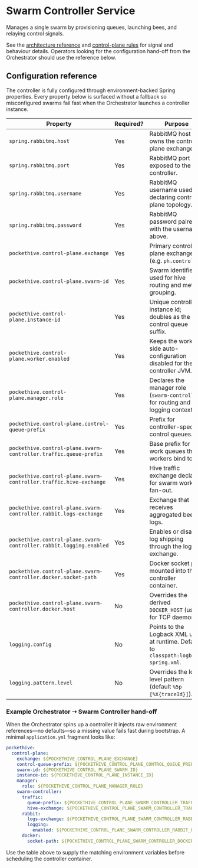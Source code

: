 # Swarm Controller Service

Manages a single swarm by provisioning queues, launching bees, and relaying control signals.

See the [architecture reference](../docs/ARCHITECTURE.md) and [control-plane rules](../docs/rules/control-plane-rules.md) for signal and behaviour details. Operators looking for the configuration hand-off from the Orchestrator should use the reference below.

## Configuration reference

The controller is fully configured through environment-backed Spring properties. Every property below is surfaced without a fallback so misconfigured swarms fail fast when the Orchestrator launches a controller instance.

| Property | Required? | Purpose | Runtime env variable |
| --- | --- | --- | --- |
| `spring.rabbitmq.host` | Yes | RabbitMQ host that owns the control-plane exchanges. | `SPRING_RABBITMQ_HOST` |
| `spring.rabbitmq.port` | Yes | RabbitMQ port exposed to the controller. | `SPRING_RABBITMQ_PORT` |
| `spring.rabbitmq.username` | Yes | RabbitMQ username used for declaring control-plane topology. | `SPRING_RABBITMQ_USERNAME` |
| `spring.rabbitmq.password` | Yes | RabbitMQ password paired with the username above. | `SPRING_RABBITMQ_PASSWORD` |
| `pockethive.control-plane.exchange` | Yes | Primary control-plane exchange (e.g. `ph.control`). | `POCKETHIVE_CONTROL_PLANE_EXCHANGE` |
| `pockethive.control-plane.swarm-id` | Yes | Swarm identifier used for hive routing and metrics grouping. | `POCKETHIVE_CONTROL_PLANE_SWARM_ID` |
| `pockethive.control-plane.instance-id` | Yes | Unique controller instance id; doubles as the control queue suffix. | `POCKETHIVE_CONTROL_PLANE_INSTANCE_ID` |
| `pockethive.control-plane.worker.enabled` | Yes | Keeps the worker-side auto-configuration disabled for the controller JVM. | `POCKETHIVE_CONTROL_PLANE_WORKER_ENABLED` |
| `pockethive.control-plane.manager.role` | Yes | Declares the manager role (`swarm-controller`) for routing and logging context. | `POCKETHIVE_CONTROL_PLANE_MANAGER_ROLE` |
| `pockethive.control-plane.control-queue-prefix` | Yes | Prefix for controller-specific control queues. | `POCKETHIVE_CONTROL_PLANE_CONTROL_QUEUE_PREFIX` |
| `pockethive.control-plane.swarm-controller.traffic.queue-prefix` | Yes | Base prefix for hive work queues that workers bind to. | `POCKETHIVE_CONTROL_PLANE_SWARM_CONTROLLER_TRAFFIC_QUEUE_PREFIX` |
| `pockethive.control-plane.swarm-controller.traffic.hive-exchange` | Yes | Hive traffic exchange declared for swarm work fan-out. | `POCKETHIVE_CONTROL_PLANE_SWARM_CONTROLLER_TRAFFIC_HIVE_EXCHANGE` |
| `pockethive.control-plane.swarm-controller.rabbit.logs-exchange` | Yes | Exchange that receives aggregated bee logs. | `POCKETHIVE_CONTROL_PLANE_SWARM_CONTROLLER_RABBIT_LOGS_EXCHANGE` |
| `pockethive.control-plane.swarm-controller.rabbit.logging.enabled` | Yes | Enables or disables log shipping through the logs exchange. | `POCKETHIVE_CONTROL_PLANE_SWARM_CONTROLLER_RABBIT_LOGGING_ENABLED` |
| `pockethive.control-plane.swarm-controller.docker.socket-path` | Yes | Docker socket path mounted into the controller container. | `POCKETHIVE_CONTROL_PLANE_SWARM_CONTROLLER_DOCKER_SOCKET_PATH` |
| `pockethive.control-plane.swarm-controller.docker.host` | No | Overrides the derived `DOCKER_HOST` (useful for TCP daemons). | `POCKETHIVE_CONTROL_PLANE_SWARM_CONTROLLER_DOCKER_HOST` |
| `logging.config` | No | Points to the Logback XML used at runtime. Defaults to `classpath:logback-spring.xml`. | `LOGGING_CONFIG` |
| `logging.pattern.level` | No | Overrides the log level pattern (default `%5p [%X{traceId}]`). | `LOGGING_PATTERN_LEVEL` |

### Example Orchestrator ➝ Swarm Controller hand-off

When the Orchestrator spins up a controller it injects raw environment references—no defaults—so a missing value fails fast during bootstrap. A minimal `application.yml` fragment looks like:

```yaml
pockethive:
  control-plane:
    exchange: ${POCKETHIVE_CONTROL_PLANE_EXCHANGE}
    control-queue-prefix: ${POCKETHIVE_CONTROL_PLANE_CONTROL_QUEUE_PREFIX}
    swarm-id: ${POCKETHIVE_CONTROL_PLANE_SWARM_ID}
    instance-id: ${POCKETHIVE_CONTROL_PLANE_INSTANCE_ID}
    manager:
      role: ${POCKETHIVE_CONTROL_PLANE_MANAGER_ROLE}
    swarm-controller:
      traffic:
        queue-prefix: ${POCKETHIVE_CONTROL_PLANE_SWARM_CONTROLLER_TRAFFIC_QUEUE_PREFIX}
        hive-exchange: ${POCKETHIVE_CONTROL_PLANE_SWARM_CONTROLLER_TRAFFIC_HIVE_EXCHANGE}
      rabbit:
        logs-exchange: ${POCKETHIVE_CONTROL_PLANE_SWARM_CONTROLLER_RABBIT_LOGS_EXCHANGE}
        logging:
          enabled: ${POCKETHIVE_CONTROL_PLANE_SWARM_CONTROLLER_RABBIT_LOGGING_ENABLED}
      docker:
        socket-path: ${POCKETHIVE_CONTROL_PLANE_SWARM_CONTROLLER_DOCKER_SOCKET_PATH}
```

Use the table above to supply the matching environment variables before scheduling the controller container.

